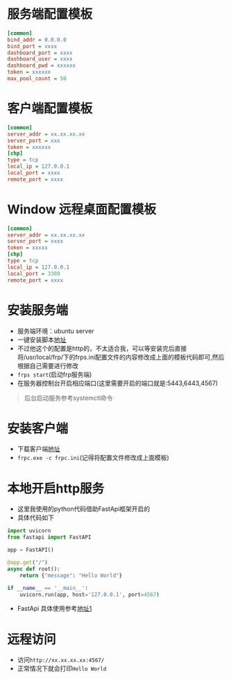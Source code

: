 # 服务端配置模板
```ini
[common]
bind_addr = 0.0.0.0
bind_port = xxxx
dashboard_port = xxxx
dashboard_user = xxxx
dashboard_pwd = xxxxxx
token = xxxxxx
max_pool_count = 50

```
# 客户端配置模板
```ini
[common]
server_addr = xx.xx.xx.xx
server_port = xxx
token = xxxxxx
[chp]
type = tcp
local_ip = 127.0.0.1
local_port = xxxx
remote_port = xxxx
```
# Window 远程桌面配置模板
```ini
[common]
server_addr = xx.xx.xx.xx
server_port = xxxx
token = xxxxx
[chp]
type = tcp
local_ip = 127.0.0.1
local_port = 3389
remote_port = xxxx
```
# 安装服务端
- 服务端环境：ubuntu server
- 一键安装脚本[地址](https://github.com/MvsCode/frps-onekey)
- 不过他这个的配置是http的，不太适合我，可以等安装完后直接将/usr/local/frp/下的frps.ini配置文件的内容修改成上面的模板代码即可,然后根据自己需要进行修改
- `frps start`(启动frp服务端)
- 在服务器控制台开启相应端口(这里需要开启的端口就是:5443,6443,4567)
> 后台启动服务参考systemctl命令
# 安装客户端
- 下载客户端[地址](https://github.com/fatedier/frp/releases/tag/v0.34.0)
- `frpc.exe -c frpc.ini`(记得将配置文件修改成上面模板)
# 本地开启http服务
- 这里我使用的python代码借助FastApi框架开启的
- 具体代码如下
```python
import uvicorn
from fastapi import FastAPI

app = FastAPI()

@app.get("/")
async def root():
    return {"message": "Hello World"}

if __name__ == '__main__':
    uvicorn.run(app, host='127.0.0.1', port=4567)

```
- FastApi 具体使用参考[地址1](https://fastapi.tiangolo.com/zh/)
# 远程访问
- 访问`http://xx.xx.xx.xx:4567/`
- 正常情况下就会打印`Hello World`
